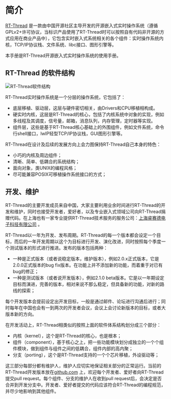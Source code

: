 # 简介 #

[RT-Thread](http://www.rt-thread.org) 是一款由中国开源社区主导开发的开源嵌入式实时操作系统（遵循GPLv2+许可协议，当标识产品使用了RT-Thread时可以按照自有代码非开源的方式应用在商业产品中），它包含实时嵌入式系统相关的各个组件：实时操作系统内核，TCP/IP协议栈、文件系统、libc接口、图形引擎等。

本手册是RT-Thread开源嵌入式实时操作系统的使用手册。

## RT-Thread 的软件结构 ##

![RT-Thread软件结构](figures/System_Arch.png)

RT-Thread实时操作系统是一个分层的操作系统，它包括了：

* 底层移植、驱动层，这层与硬件密切相关，由Drivers和CPU移植相构成。
* 硬实时内核，这层是RT-Thread的核心，包括了内核系统中对象的实现，例如多线程及其调度，信号量，邮箱，消息队列，内存管理，定时器等实现。
* 组件层，这些是基于RT-Thread核心基础上的外围组件，例如文件系统，命令行shell接口，lwIP轻型TCP/IP协议栈，GUI图形引擎等。

RT-Thread在设计及后续的发展方向上会力图保持RT-Thread自己本身的特色：

* 小巧的内核及周边组件；
* 清晰、简单、低耦合的系统结构；
* 面向对象，类UNIX的编程风格；
* 尽可能兼容POSIX可移植操作系统接口的方式；

## 开发、维护 ##

RT-Thread的主要开发成员来自中国，大家主要利用业余时间进行RT-Thread的开发和维护，同时也接受开发者，爱好者，以及专业嵌入式领域公司向RT-Thread捐赠代码。在上海也有一家专业提供RT-Thread技术服务的服务公司：[上海睿赛德电子科技有限公司](http://www.rt-thread.com) 。

RT-Thread以一年为开发、发布周期。RT-Thread的每一个版本都会设定一个目标，而后的一年开发周期以这个为目标进行开发、演化改进，同时按照每个季度一个测试版本的形式进行推进。发布的版本包括两种：

* 一种是正式版本（或者说稳定版本，维护版本），例如2.0.x正式版本，它是2.0.0正式版本的bug fix版本。在功能上并不添加新的功能，而着重于对已有bug的修正；
* 一种是测试版本（或者说开发版本），例如2.1.0 beta版本。它是以一年期设定目标而演进，完善的版本，相对来说不那么稳定，但具备新的功能，对新的路线的探索；

每个开发版本会提前设定出开发目标，一般是通过邮件、论坛进行沟通后进行；同时每年在中国也会有一到两次的开发者会议，会议上会讨论新版本的目标，或者大版本新的方向。

在开发活动上，RT-Thread相类似的按照上面的软件体系结构划分成三个部分：

* 内核（kernel），这个是RT-Thread的核心，也是根本；
* 组件（component），基于核心之上，把一些功能模块划分成独立的一个个组件模块，做到组件与组件之间的低耦合，组件内部的高内聚；
* 分支（porting），这个是RT-Thread支持的一个个芯片移植，外设驱动等；

这三部分每部分都有维护人，维护人应切实地保证相关部分的正常运行。当前的RT-Thread开发版本放在[github.com](http://github.com) 上，欢迎每个开发者、爱好者向RT-Thread提交pull request。每个组件、分支的维护人在收到pull request后，会决定是否合并到开发分支中。开发者、爱好者提交的代码应该符合RT-Thread的编程规范，并尽少地影响到其他组件。
